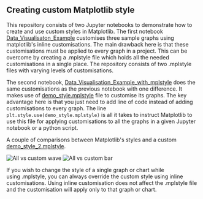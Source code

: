 ## Creating custom Matplotlib style

This repository consists of two Jupyter notebooks to demonstrate how to create and use custom styles in Matplotlib. The first notebook [Data_Visualisaton_Example](Data_Visualization_Example.ipynb) customises three sample graphs using matplotlib's inline customisations. The main drawback here is that these customisations must be applied to every graph in a project. This can be overcome by creating a .mplstyle file which holds all the needed customisations in a single place. The repository consists of two .mplstyle files with varying levels of customisations.

The second notebook, [Data_Visualisation_Example_with_mplstyle](Data_Visualization_Example_With_mplstyle.ipynb) does the same customisations as the previous notebook with one difference. It makes use of [demo_style.mplstyle](demo_style.mplstyle) file to customise its graphs. The key advantage here is that you just need to add line of code instead of adding customisations to every graph. The line `plt.style.use(demo_style.mplstyle)` is all it takes to instruct Matplotlib to use this file for applying customisations to all the graphs in a given Jupyter notebook or a python script.

A couple of comparisons between Matplotlib's styles and a custom [demo_style_2.mplstyle](demo_style_2.mplstyle).

![All vs custom wave](../all_vs_demo2_wave.png)
![All vs custom bar](../all_vs_demo2_bar.png)

If you wish to change the style of a single graph or chart while using .mplstyle, you can always override the custom style using inline customisations. Using inline customisation does not affect the .mplstyle file and the customisation will apply only to that graph or chart.
